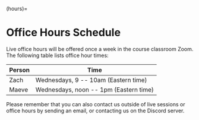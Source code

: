 (hours)=
# Office Hours Schedule

Live office hours will be offered once a week in the course classroom Zoom. The
following table lists office hour times:

| Person | Time                                   |
|--------|----------------------------------------|
| Zach   | Wednesdays, 9 -- 10am (Eastern time)   |
| Maeve  | Wednesdays, noon -- 1pm (Eastern time) |

Please remember that you can also contact us outside of live sessions or office hours by sending an email, or contacting us on the Discord server.
